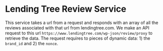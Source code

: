 # Lending Tree Review Service <br />
This service takes a url from a request and responds with an array of all the reviews associated with that url from lendingtree.com. We make an API request to this url `https://www.lendingtree.com/wp-json/review/proxy` to retrieve the data. The request requires to pieces of dynamic data: 1) the `brand_id` and 2) the `nonce`. 